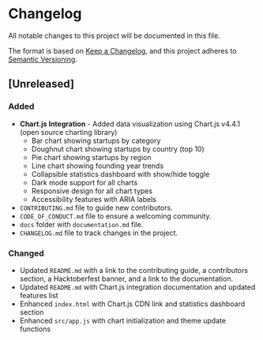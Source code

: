 # Changelog

All notable changes to this project will be documented in this file.

The format is based on [Keep a Changelog](https://keepachangelog.com/en/1.0.0/),
and this project adheres to [Semantic Versioning](https://semver.org/spec/v2.0.0.html).

## [Unreleased]

### Added

- **Chart.js Integration** - Added data visualization using Chart.js v4.4.1 (open source charting library)
  - Bar chart showing startups by category
  - Doughnut chart showing startups by country (top 10)
  - Pie chart showing startups by region
  - Line chart showing founding year trends
  - Collapsible statistics dashboard with show/hide toggle
  - Dark mode support for all charts
  - Responsive design for all chart types
  - Accessibility features with ARIA labels
- `CONTRIBUTING.md` file to guide new contributors.
- `CODE_OF_CONDUCT.md` file to ensure a welcoming community.
- `docs` folder with `documentation.md` file.
- `CHANGELOG.md` file to track changes in the project.

### Changed

- Updated `README.md` with a link to the contributing guide, a contributors section, a Hacktoberfest banner, and a link to the documentation.
- Updated `README.md` with Chart.js integration documentation and updated features list
- Enhanced `index.html` with Chart.js CDN link and statistics dashboard section
- Enhanced `src/app.js` with chart initialization and theme update functions
